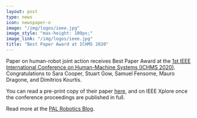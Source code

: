```yaml
---
layout: post
type: news
icon: newspaper-o
image: "/img/logos/ieee.jpg"
image_style: "max-height: 100px;"
image_link: "/img/logos/ieee.jpg"
title: "Best Paper Award at ICHMS 2020"
---
```


Paper on human-robot joint action receives Best Paper Award at the <a href="http://www.sensyscal.it/ichms2020//">1st IEEE International Conference on Human-Machine Systems (ICHMS 2020)</a>. Congratulations to Sara Cooper, Stuart Gow, Samuel Fensome, Mauro Dragone, and Dimitrios Kourtis.

You can read a pre-print copy of their paper <a href="https://www.techrxiv.org/articles/preprint/An_EEG_investigation_on_planning_human-robot_handover_tasks/12950342/files/24667400.pdf">here</a>, and on IEEE Xplore once the conference proceedings are published in full.

Read more at the <a href="https://blog.pal-robotics.com/research-in-hri-and-robotics-for-healthcare/">PAL Robotics Blog</a>.